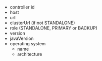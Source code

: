 * controller id
* host
* url
* clusterUrl (if not STANDALONE)
* role (STANDALONE, PRIMARY or BACKUP)
* version
* javaVersion
* operating system
    * name
    * architecture

